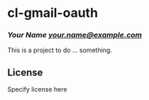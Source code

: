 # cl-gmail-oauth
### _Your Name <your.name@example.com>_

This is a project to do ... something.

## License

Specify license here

